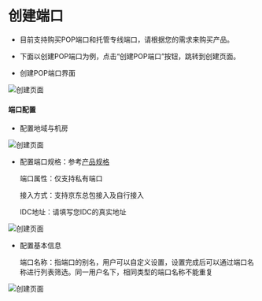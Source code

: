 # 创建端口

- 目前支持购买POP端口和托管专线端口，请根据您的需求来购买产品。

- 下面以创建POP端口为例，点击“创建POP端口”按钮，跳转到创建页面。

- 创建POP端口界面

![创建页面](https://github.com/jdcloudcom/cn/blob/cn-ecn/image/Hyper-Converged-IDC/Exhange-Network/创建POP端口.png)

#### 端口配置

- 配置地域与机房

![创建页面](https://github.com/jdcloudcom/cn/blob/cn-ecn/image/Hyper-Converged-IDC/Exhange-Network/pop端口配置1.png)

- 配置端口规格：参考[产品规格](https://github.com/jdcloudcom/cn/blob/cn-ecn/documentation/Hyper-Converged-IDC/ExChange-Network/Introduction/Specifications.md)

    端口属性：仅支持私有端口

    接入方式：支持京东总包接入及自行接入
    
    IDC地址：请填写您IDC的真实地址

![创建页面](https://github.com/jdcloudcom/cn/blob/cn-ecn/image/Hyper-Converged-IDC/Exhange-Network/pop端口配置2.png)

- 配置基本信息

  端口名称：指端口的别名，用户可以自定义设置，设置完成后可以通过端口名称进行列表筛选。同一用户名下，相同类型的端口名称不能重复

![创建页面](https://github.com/jdcloudcom/cn/blob/cn-ecn/image/Hyper-Converged-IDC/Exhange-Network/pop端口配置3.png)
